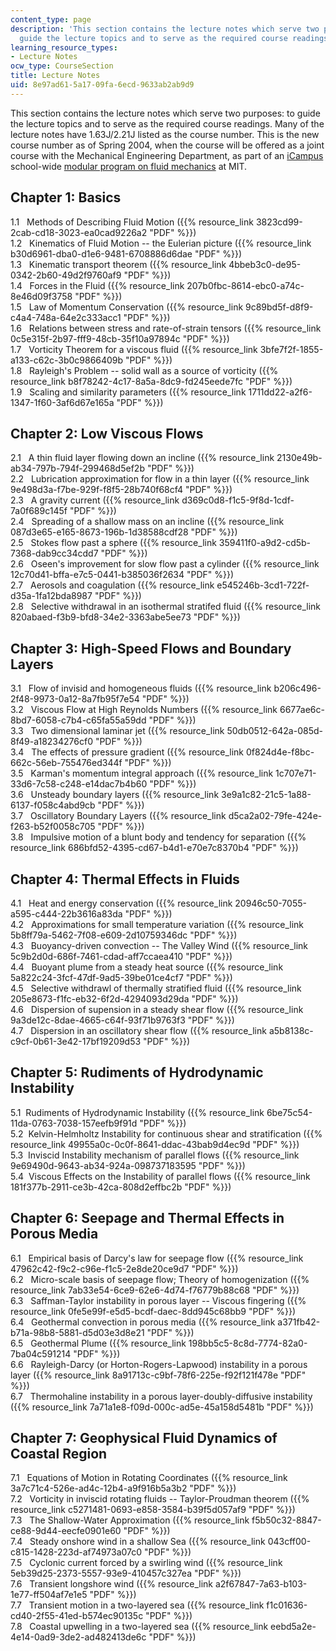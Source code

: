 ```yaml
---
content_type: page
description: 'This section contains the lecture notes which serve two purposes: to
  guide the lecture topics and to serve as the required course readings.'
learning_resource_types:
- Lecture Notes
ocw_type: CourseSection
title: Lecture Notes
uid: 8e97ad61-5a17-09fa-6ecd-9633ab2ab9d9
---
```


This section contains the lecture notes which serve two purposes: to guide the lecture topics and to serve as the required course readings. Many of the lecture notes have 1.63J/2.21J listed as the course number. This is the new course number as of Spring 2004, when the course will be offered as a joint course with the Mechanical Engineering Department, as part of an [iCampus](http://icampus.mit.edu/) school-wide [modular program on fluid mechanics](http://web.mit.edu/fluids-modules/www/) at MIT.

Chapter 1: Basics
-----------------

1.1   Methods of Describing Fluid Motion ({{% resource_link 3823cd99-2cab-cd18-3023-ea0cad9226a2 "PDF" %}})  
1.2   Kinematics of Fluid Motion -- the Eulerian picture ({{% resource_link b30d6961-dba0-d1e6-9481-6708886d6dae "PDF" %}})  
1.3   Kinematic transport theorem ({{% resource_link 4bbeb3c0-de95-0342-2b60-49d2f9760af9 "PDF" %}})  
1.4   Forces in the Fluid ({{% resource_link 207b0fbc-8614-ebc0-a74c-8e46d09f3758 "PDF" %}})  
1.5   Law of Momentum Conservation ({{% resource_link 9c89bd5f-d8f9-c4a4-748a-64e2c333acc1 "PDF" %}})  
1.6   Relations between stress and rate-of-strain tensors ({{% resource_link 0c5e315f-2b97-fff9-48cb-35f10a97894c "PDF" %}})  
1.7   Vorticity Theorem for a viscous fluid ({{% resource_link 3bfe7f2f-1855-a133-c62c-3b0c9866409b "PDF" %}})  
1.8   Rayleigh's Problem -- solid wall as a source of vorticity ({{% resource_link b8f78242-4c17-8a5a-8dc9-fd245eede7fc "PDF" %}})  
1.9   Scaling and similarity parameters ({{% resource_link 1711dd22-a2f6-1347-1f60-3af6d67e165a "PDF" %}})

Chapter 2: Low Viscous Flows
----------------------------

2.1   A thin fluid layer flowing down an incline ({{% resource_link 2130e49b-ab34-797b-794f-299468d5ef2b "PDF" %}})  
2.2   Lubrication approximation for flow in a thin layer ({{% resource_link 9e498d3a-f7be-929f-f8f5-28b740f68cf4 "PDF" %}})  
2.3   A gravity current ({{% resource_link d369c0d8-f1c5-9f8d-1cdf-7a0f689c145f "PDF" %}})  
2.4   Spreading of a shallow mass on an incline ({{% resource_link 087d3e65-e165-8673-196b-1d38588cdf28 "PDF" %}})  
2.5   Stokes flow past a sphere ({{% resource_link 359411f0-a9d2-cd5b-7368-dab9cc34cdd7 "PDF" %}})  
2.6   Oseen's improvement for slow flow past a cylinder ({{% resource_link 12c70d41-bffa-e7c5-0441-b385036f2634 "PDF" %}})  
2.7   Aerosols and coagulation ({{% resource_link e545246b-3cd1-722f-d35a-1fa12bda8987 "PDF" %}})  
2.8   Selective withdrawal in an isothermal stratifed fluid ({{% resource_link 820abaed-f3b9-bfd8-34e2-3363abe5ee73 "PDF" %}})

Chapter 3: High-Speed Flows and Boundary Layers
-----------------------------------------------

3.1   Flow of invisid and homogeneous fluids ({{% resource_link b206c496-2f48-9973-0a12-8a7fb95f7e54 "PDF" %}})  
3.2   Viscous Flow at High Reynolds Numbers ({{% resource_link 6677ae6c-8bd7-6058-c7b4-c65fa55a59dd "PDF" %}})  
3.3   Two dimensional laminar jet ({{% resource_link 50db0512-642a-085d-8f49-a18234276cf0 "PDF" %}})  
3.4   The effects of pressure gradient ({{% resource_link 0f824d4e-f8bc-662c-56eb-755476ed344f "PDF" %}})  
3.5   Karman's momentum integral approach ({{% resource_link 1c707e71-33d6-7c58-c248-e14dac7b4b60 "PDF" %}})  
3.6   Unsteady boundary layers ({{% resource_link 3e9a1c82-21c5-1a88-6137-f058c4abd9cb "PDF" %}})  
3.7   Oscillatory Boundary Layers ({{% resource_link d5ca2a02-79fe-424e-f263-b52f0058c705 "PDF" %}})  
3.8   Impulsive motion of a blunt body and tendency for separation ({{% resource_link 686bfd52-4395-cd67-b4d1-e70e7c8370b4 "PDF" %}})

Chapter 4: Thermal Effects in Fluids
------------------------------------

4.1   Heat and energy conservation ({{% resource_link 20946c50-7055-a595-c444-22b3616a83da "PDF" %}})  
4.2   Approximations for small temperature variation ({{% resource_link 5b8ff79a-5462-7f08-e609-2d10759346dc "PDF" %}})  
4.3   Buoyancy-driven convection -- The Valley Wind ({{% resource_link 5c9b2d0d-686f-7461-cdad-aff7ccaea410 "PDF" %}})  
4.4   Buoyant plume from a steady heat source ({{% resource_link 5a822c24-3fcf-47df-9ad5-39be01ce4cf7 "PDF" %}})  
4.5   Selective withdrawl of thermally stratified fluid ({{% resource_link 205e8673-f1fc-eb32-6f2d-4294093d29da "PDF" %}})  
4.6   Dispersion of supension in a steady shear flow ({{% resource_link 9a3de12c-8dae-4665-c64f-93f71b9763f3 "PDF" %}})  
4.7   Dispersion in an oscillatory shear flow ({{% resource_link a5b8138c-c9cf-0b61-3e42-17bf19209d53 "PDF" %}})

Chapter 5: Rudiments of Hydrodynamic Instability
------------------------------------------------

5.1  Rudiments of Hydrodynamic Instability ({{% resource_link 6be75c54-11da-0763-7038-157eefb9f91d "PDF" %}})  
5.2  Kelvin-Helmholtz Instability for continuous shear and stratification ({{% resource_link 49955a0c-0c0f-8641-ddac-43bab9d4ec9d "PDF" %}})  
5.3  Inviscid Instability mechanism of parallel flows ({{% resource_link 9e69490d-9643-ab34-924a-098737183595 "PDF" %}})  
5.4  Viscous Effects on the Instability of parallel flows ({{% resource_link 181f377b-2911-ce3b-42ca-808d2effbc2b "PDF" %}})

Chapter 6: Seepage and Thermal Effects in Porous Media
------------------------------------------------------

6.1   Empirical basis of Darcy's law for seepage flow ({{% resource_link 47962c42-f9c2-c96e-f1c5-2e8de20ce9d7 "PDF" %}})  
6.2   Micro-scale basis of seepage flow; Theory of homogenization ({{% resource_link 7ab33e54-6ce9-62e6-4d74-f76779b88c68 "PDF" %}})  
6.3   Saffman-Taylor instability in porous layer -- Viscous fingering ({{% resource_link 0fe5e99f-e5d5-bcdf-daec-8dd945c68bb9 "PDF" %}})  
6.4   Geothermal convection in porous media ({{% resource_link a371fb42-b71a-98b8-5881-d5d03e3d8e21 "PDF" %}})  
6.5   Geothermal Plume ({{% resource_link 198bb5c5-8c8d-7774-82a0-7ba04c591214 "PDF" %}})  
6.6   Rayleigh-Darcy (or Horton-Rogers-Lapwood) instability in a porous layer ({{% resource_link 8a91713c-c9bf-78f6-225e-f92f121f478e "PDF" %}})  
6.7   Thermohaline instability in a porous layer-doubly-diffusive instability ({{% resource_link 7a71a1e8-f09d-000c-ad5e-45a158d5481b "PDF" %}})

Chapter 7: Geophysical Fluid Dynamics of Coastal Region
-------------------------------------------------------

7.1   Equations of Motion in Rotating Coordinates ({{% resource_link 3a7c71c4-526e-ad4c-12b4-a9f916b5a3b2 "PDF" %}})  
7.2   Vorticity in inviscid rotating fluids -- Taylor-Proudman theorem ({{% resource_link c5271481-0693-e858-3584-b39f5d057af9 "PDF" %}})  
7.3   The Shallow-Water Approximation ({{% resource_link f5b50c32-8847-ce88-9d44-eecfe0901e60 "PDF" %}})  
7.4   Steady onshore wind in a shallow Sea ({{% resource_link 043cff00-c815-1428-223d-af74973a07c0 "PDF" %}})  
7.5   Cyclonic current forced by a swirling wind ({{% resource_link 5eb39d25-2373-5557-93e9-410457c327ea "PDF" %}})  
7.6   Transient longshore wind ({{% resource_link a2f67847-7a63-b103-1e77-ff504af7e1e5 "PDF" %}})  
7.7   Transient motion in a two-layered sea ({{% resource_link f1c01636-cd40-2f55-41ed-b574ec90135c "PDF" %}})  
7.8   Coastal upwelling in a two-layered sea ({{% resource_link eebd5a2e-4e14-0ad9-3de2-ad482413de6c "PDF" %}})